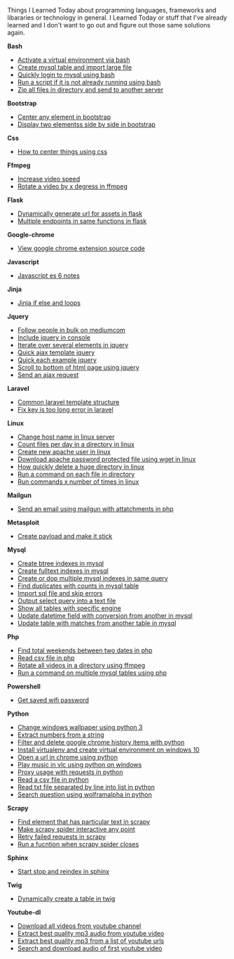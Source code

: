 Things I Learned Today about programming languages, frameworks and libararies or technology in general. I Learned Today or stuff that I've already learned and I don't want to go out and figure out those same solutions again.


**Bash**  
- [Activate a virtual environment via bash](bash/activate-a-virtual-environment-via-bash.md)  
- [Create mysql table and import large file](bash/create-mySQL-table-and-import-large-file.md)  
- [Quickly login to mysql using bash](bash/quickly-login-to-mysql-using-bash.md)  
- [Run a script if it is not already running using bash](bash/run-a-script-if-it-is-not-already-running-using-bash.md)  
- [Zip all files in directory and send to another server](bash/zip-all-files-in-directory-and-send-to-another-server.md)  

**Bootstrap**  
- [Center any element in bootstrap](bootstrap/center-any-element-in-bootstrap.md)  
- [Display two elementss side by side in bootstrap](bootstrap/display-two-elementss-side-by-side-in-bootstrap.md)  

**Css**  
- [How to center things using css](css/how-to-center-things-using-css.md)  

**Ffmpeg**  
- [Increase video speed](ffmpeg/increase-video-speed.md)  
- [Rotate a video by x degress in ffmpeg](ffmpeg/rotate-a-video-by-x-degress-in-ffmpeg.md)  

**Flask**  
- [Dynamically generate url for assets in flask](flask/dynamically-generate-url-for-assets-in-flask.md)  
- [Multiple endpoints in same functions in flask](flask/multiple-endpoints-in-same-functions-in-flask.md)  

**Google-chrome**  
- [View google chrome extension source code](google-chrome/view-google-chrome-extension-source-code.md)  

**Javascript**  
- [Javascript es 6 notes](javascript/javascript-es-6-notes.md)  

**Jinja**  
- [Jinja if else and loops](jinja/jinja-if-else-and-loops.md)  

**Jquery**  
- [Follow people in bulk on mediumcom](jquery/follow-people-in-bulk-on-mediumcom.md)  
- [Include jquery in console](jquery/include-jquery-in-console.md)  
- [Iterate over several elements in jquery](jquery/iterate-over-several-elements-in-jquery.md)  
- [Quick ajax template jquery](jquery/quick-ajax-template-jquery.md)  
- [Quick each example jquery](jquery/quick-each-example-jquery.md)  
- [Scroll to bottom of html page using jquery](jquery/scroll-to-bottom-of-html-page-using-jquery.md)  
- [Send an ajax request](jquery/send-an-ajax-request.md)  

**Laravel**  
- [Common laravel template structure](laravel/common-laravel-template-structure.md)  
- [Fix key is too long error in laravel](laravel/fix-key-is-too-long-error-in-laravel.md)  

**Linux**  
- [Change host name in linux server](linux/change-host-name-in-linux-server.md)  
- [Count files per day in a directory in linux](linux/count-files-per-day-in-a-directory-in-linux.md)  
- [Create new apache user in linux](linux/create-new-apache-user-in-linux.md)  
- [Download apache password protected file using wget in linux](linux/download-apache-password-protected-file-using-wget-in-linux.md)  
- [How quickly delete a huge directory in linux](linux/how-quickly-delete-a-huge-directory-in-linux.md)  
- [Run a command on each file in directory](linux/run-a-command-on-each-file-in-directory.md)  
- [Run commands x number of times in linux](linux/run-commands-x-number-of-times-in-linux.md)  

**Mailgun**  
- [Send an email using mailgun with attatchments in php](mailgun/send-an-email-using-mailgun-with-attatchments-in-php.md)  

**Metasploit**  
- [Create payload and make it stick](metasploit/create-payload-and-make-it-stick.md)  

**Mysql**  
- [Create btree indexes in mysql](mysql/create-btree-indexes-in-mysql.md)  
- [Create fulltext indexes in mysql](mysql/create-fulltext-indexes-in-mysql.md)  
- [Create or dop multiple mysql indexes in same query](mysql/create-or-dop-multiple-mysql-indexes-in-same-query.md)  
- [Find duplicates with counts in mysql table](mysql/find-duplicates-with-counts-in-mysql-table.md)  
- [Import sql file and skip errors](mysql/import-sql-file-and-skip-errors.md)  
- [Output select query into a text file](mysql/output-select-query-into-a-text-file.md)  
- [Show all tables with specific engine](mysql/show-all-tables-with-specific-engine.md)  
- [Update datetime field with conversion from another in mysql](mysql/update-datetime-field-with-conversion-from-another-in-mysql.md)  
- [Update table with matches from another table in mysql](mysql/update-table-with-matches-from-another-table-in-mysql.md)  

**Php**  
- [Find total weekends between two dates in php](php/find-total-weekends-between-two-dates-in-php.md)  
- [Read csv file in php](php/read-csv-file-in-php.md)  
- [Rotate all videos in a directory using ffmpeg](php/rotate-all-videos-in-a-directory-using-ffmpeg.md)  
- [Run a command on multiple mysql tables using php](php/run-a-command-on-multiple-mysql-tables-using-php.md)  

**Powershell**  
- [Get saved wifi password](powershell/get-saved-wifi-password.md)  

**Python**  
- [Change windows wallpaper using python 3](python/change-windows-wallpaper-using-python-3.md)  
- [Extract numbers from a string](python/extract-numbers-from-a-string.md)  
- [Filter and delete google chrome history items with python](python/filter-and-delete-google-chrome-history-items-with-python.md)  
- [Install virtualenv and create virtual environment on windows 10](python/install-virtualenv-and-create-virtual-environment-on-windows-10.md)  
- [Open a url in chrome using python](python/open-a-url-in-chrome-using-python.md)  
- [Play music in vlc using python on windows](python/play-music-in-vlc-using-python-on-windows.md)  
- [Proxy usage with requests in python](python/proxy-usage-with-requests-in-python.md)  
- [Read a csv file in python](python/read-a-csv-file-in-python.md)  
- [Read txt file separated by line into list in python](python/read-txt-file-separated-by-line-into-list-in-python.md)  
- [Search question using wolframalpha in python](python/search-question-using-wolframalpha-in-python.md)  

**Scrapy**  
- [Find element that has particular text in scrapy](scrapy/find-element-that-has-particular-text-in-scrapy.md)  
- [Make scrapy spider interactive any point](scrapy/make-scrapy-spider-interactive-any-point.md)  
- [Retry failed requests in scrapy](scrapy/retry-failed-requests-in-scrapy.md)  
- [Run a fucntion when scrapy spider closes](scrapy/run-a-fucntion-when-scrapy-spider-closes.md)  

**Sphinx**  
- [Start stop and reindex in sphinx](sphinx/start-stop-and-reindex-in-sphinx.md)  

**Twig**  
- [Dynamically create a table in twig](twig/dynamically-create-a-table-in-twig.md)  

**Youtube-dl**  
- [Download all videos from youtube channel](youtube-dl/download-all-videos-from-youtube-channel.md)  
- [Extract best quality mp3 audio from youtube video](youtube-dl/extract-best-quality-mp3-audio-from-youtube-video.md)  
- [Extract best quality mp3 from a list of youtube urls](youtube-dl/extract-best-quality-mp3-from-a-list-of-youtube-urls.md)  
- [Search and download audio of first youtube video](youtube-dl/search-and-download-audio-of-first-youtube-video.md)  
